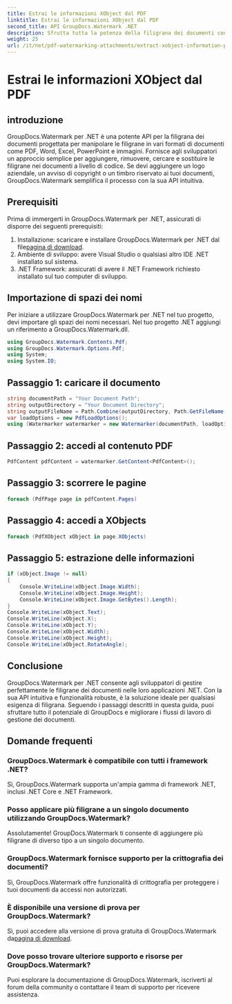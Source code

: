 ```yaml
---
title: Estrai le informazioni XObject dal PDF
linktitle: Estrai le informazioni XObject dal PDF
second_title: API GroupDocs.Watermark .NET
description: Sfrutta tutta la potenza della filigrana dei documenti con GroupDocs.Watermark per .NET. Gestisci facilmente le filigrane nei PDF, nei documenti Word e nelle immagini.
weight: 25
url: /it/net/pdf-watermarking-attachments/extract-xobject-information-pdf/
---
```


# Estrai le informazioni XObject dal PDF

## introduzione
GroupDocs.Watermark per .NET è una potente API per la filigrana dei documenti progettata per manipolare le filigrane in vari formati di documenti come PDF, Word, Excel, PowerPoint e immagini. Fornisce agli sviluppatori un approccio semplice per aggiungere, rimuovere, cercare e sostituire le filigrane nei documenti a livello di codice. Se devi aggiungere un logo aziendale, un avviso di copyright o un timbro riservato ai tuoi documenti, GroupDocs.Watermark semplifica il processo con la sua API intuitiva.
## Prerequisiti
Prima di immergerti in GroupDocs.Watermark per .NET, assicurati di disporre dei seguenti prerequisiti:
1. Installazione: scaricare e installare GroupDocs.Watermark per .NET dal file[pagina di download](https://releases.groupdocs.com/Watermark/net/).
2. Ambiente di sviluppo: avere Visual Studio o qualsiasi altro IDE .NET installato sul sistema.
3. .NET Framework: assicurati di avere il .NET Framework richiesto installato sul tuo computer di sviluppo.

## Importazione di spazi dei nomi
Per iniziare a utilizzare GroupDocs.Watermark per .NET nel tuo progetto, devi importare gli spazi dei nomi necessari.
Nel tuo progetto .NET aggiungi un riferimento a GroupDocs.Watermark.dll.
```csharp
using GroupDocs.Watermark.Contents.Pdf;
using GroupDocs.Watermark.Options.Pdf;
using System;
using System.IO;
```
## Passaggio 1: caricare il documento
```csharp
string documentPath = "Your Document Path";
string outputDirectory = "Your Document Directory";
string outputFileName = Path.Combine(outputDirectory, Path.GetFileName(documentPath));
var loadOptions = new PdfLoadOptions();
using (Watermarker watermarker = new Watermarker(documentPath, loadOptions))
```
## Passaggio 2: accedi al contenuto PDF
```csharp
PdfContent pdfContent = watermarker.GetContent<PdfContent>();
```
## Passaggio 3: scorrere le pagine
```csharp
foreach (PdfPage page in pdfContent.Pages)
```
## Passaggio 4: accedi a XObjects
```csharp
foreach (PdfXObject xObject in page.XObjects)
```
## Passaggio 5: estrazione delle informazioni
```csharp
if (xObject.Image != null)
{
    Console.WriteLine(xObject.Image.Width);
    Console.WriteLine(xObject.Image.Height);
    Console.WriteLine(xObject.Image.GetBytes().Length);
}
Console.WriteLine(xObject.Text);
Console.WriteLine(xObject.X);
Console.WriteLine(xObject.Y);
Console.WriteLine(xObject.Width);
Console.WriteLine(xObject.Height);
Console.WriteLine(xObject.RotateAngle);
```

## Conclusione
GroupDocs.Watermark per .NET consente agli sviluppatori di gestire perfettamente le filigrane dei documenti nelle loro applicazioni .NET. Con la sua API intuitiva e funzionalità robuste, è la soluzione ideale per qualsiasi esigenza di filigrana. Seguendo i passaggi descritti in questa guida, puoi sfruttare tutto il potenziale di GroupDocs e migliorare i flussi di lavoro di gestione dei documenti.
## Domande frequenti
### GroupDocs.Watermark è compatibile con tutti i framework .NET?
Sì, GroupDocs.Watermark supporta un'ampia gamma di framework .NET, inclusi .NET Core e .NET Framework.
### Posso applicare più filigrane a un singolo documento utilizzando GroupDocs.Watermark?
Assolutamente! GroupDocs.Watermark ti consente di aggiungere più filigrane di diverso tipo a un singolo documento.
### GroupDocs.Watermark fornisce supporto per la crittografia dei documenti?
Sì, GroupDocs.Watermark offre funzionalità di crittografia per proteggere i tuoi documenti da accessi non autorizzati.
### È disponibile una versione di prova per GroupDocs.Watermark?
 Sì, puoi accedere alla versione di prova gratuita di GroupDocs.Watermark da[pagina di download](https://releases.groupdocs.com/).
### Dove posso trovare ulteriore supporto e risorse per GroupDocs.Watermark?
Puoi esplorare la documentazione di GroupDocs.Watermark, iscriverti al forum della community o contattare il team di supporto per ricevere assistenza.